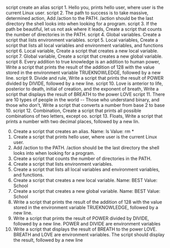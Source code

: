 script <o> create an alias
script 1. Hello you,  prints hello user, where user is the current Linux user.
script 2. The path to success is to take massive, determined action, Add /action to the PATH. /action should be the last directory the shell looks into when looking for a program.
script 3. If the path be beautiful, let us not ask where it leads, Create a script that counts the number of directories in the PATH.
script 4. Global variables. Create a script that lists environment variables.
script 5. Local variables, Create a script that lists all local variables and environment variables, and functions
script 6. Local variable, Create a script that creates a new local variable.
script 7. Global variable, Create a script that creates a new global variable.\
script 8. Every addition to true knowledge is an addition to human power, Write a script that prints the result of the addition of 128 with the value stored in the environment variable TRUEKNOWLEDGE, followed by a new line.
script 9. Divide and rule, Write a script that prints the result of POWER divided by DIVIDE, followed by a new line.
script 10. Love is anterior to life, posterior to death, initial of creation, and the exponent of breath, Write a script that displays the result of BREATH to the power LOVE
script 11. There are 10 types of people in the world -- Those who understand binary, and those who don't, Write a script that converts a number from base 2 to base 10.
script 12. Combination, Create a script that prints all possible combinations of two letters, except oo.
script 13. Floats, Write a script that prints a number with two decimal places, followed by a new lin.

0. Create a script that creates an alias. Name: ls Value: rm *
1. Create a script that prints hello user, where user is the current Linux user.
2. Add /action to the PATH. /action should be the last directory the shell looks into when looking for a program.
3. Create a script that counts the number of directories in the PATH.
4. Create a script that lists environment variables.
5. Create a script that lists all local variables and environment variables, and functions.
6. Create a script that creates a new local variable. Name: BEST Value: School
7. Create a script that creates a new global variable. Name: BEST Value: School
8. Write a script that prints the result of the addition of 128 with the value stored in the environment variable TRUEKNOWLEDGE, followed by a new line.
9. Write a script that prints the result of POWER divided by DIVIDE, followed by a new line. POWER and DIVIDE are environment variables
10. Write a script that displays the result of BREATH to the power LOVE. BREATH and LOVE are environment variables. The script should display the result, followed by a new line

  
